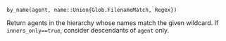 ```
by_name(agent, name::Union{Glob.FilenameMatch, Regex})
```

Return agents in the hierarchy whose names match the given wildcard. If `inners_only==true`, consider descendants of `agent` only.
